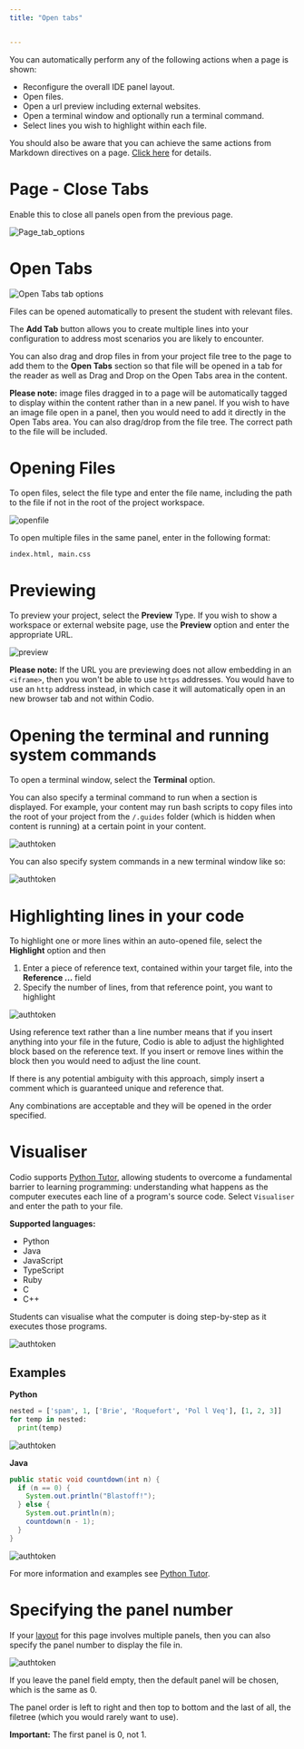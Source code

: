 ```yaml
---
title: "Open tabs"


---
```


You can automatically perform any of the following actions when a page is shown:

- Reconfigure the overall IDE panel layout.
- Open files.
- Open a url preview including external websites.
- Open a terminal window and optionally run a terminal command.
- Select lines you wish to highlight within each file.

You should also be aware that you can achieve the same actions from Markdown directives on a page. [Click here](/content/authoring/page-edit/inline) for details.

# Page - Close Tabs
Enable this to close all panels open from the previous page.

<img alt="Page_tab_options" src="/img/guides/page.png" class="simple"/>

<a name="opentabs"></a>
# Open Tabs

<img alt="Open Tabs tab options" src="/img/guides/guide_files.png" class="simple"/>

Files can be opened automatically to present the student with relevant files.

The **Add Tab** button allows you to create multiple lines into your configuration to address most scenarios you are likely to encounter.

You can also drag and drop files in from your project file tree to the page to add them to the **Open Tabs** section so that file will be opened in a tab for the reader as well as Drag and Drop on the Open Tabs area in the content.

**Please note:** image files dragged in to a page will be automatically tagged to display within the content rather than in a new panel. If you wish to have an image file open in a panel, then you would need to add it directly in the Open Tabs area. You can also drag/drop from the file tree. The correct path to the file will be included.

# Opening Files
To open files, select the file type and enter the file name, including the path to the file if not in the root of the project workspace.

<img alt="openfile" src="/img/guides/type_file.png" class="simple"/>

To open multiple files in the same panel, enter in the following format:

```
index.html, main.css
```

# Previewing
To preview your project, select the **Preview** Type. If you wish to show a workspace or external website page, use the **Preview** option and enter the appropriate URL.

<img alt="preview" src="/img/guides/type_preview.png" class="simple"/>

**Please note:** If the URL you are previewing does not allow embedding in an `<iframe>`, then you won't be able to use `https` addresses. You would have to use an `http` address instead, in which case it will automatically open in an new browser tab and not within Codio.

# Opening the terminal and running system commands
To open a terminal window, select the **Terminal** option.

You can also specify a terminal command to run when a section is displayed. For example, your content may run bash scripts to copy files into the root of your project from the `/.guides` folder (which is hidden when content is running) at a certain point in your content.

<img alt="authtoken" src="/img/guides/type_terminal.png" class="simple"/>

You can also specify system commands in a new terminal window like so:

<img alt="authtoken" src="/img/guides/terminal_command.png" class="simple"/>

# Highlighting lines in your code
To highlight one or more lines within an auto-opened file, select the **Highlight** option and then

1. Enter a piece of reference text, contained within your target file, into the **Reference ...** field
2. Specify the number of lines, from that reference point, you want to highlight

<img alt="authtoken" src="/img/guides/type_highlight.png" class="simple"/>

Using reference text rather than a line number means that if you insert anything into your file in the future, Codio is able to adjust the highlighted block based on the reference text. If you insert or remove lines within the block then you would need to adjust the line count.

If there is any potential ambiguity with this approach, simply insert a comment which is guaranteed unique and reference that.

Any combinations are acceptable and they will be opened in the order specified.

<a name="tutor"></a>

# Visualiser

Codio supports [Python Tutor](http://pythontutor.com/), allowing students to overcome a fundamental barrier to learning programming: understanding what happens as the computer executes each line of a program's source code.
Select `Visualiser` and enter the path to your file.

**Supported languages:**

- Python
- Java
- JavaScript
- TypeScript
- Ruby
- C
- C++

Students can visualise what the computer is doing step-by-step as it executes those programs.

<img alt="authtoken" src="/img/guides/pythontutor.png" class="simple"/>

## Examples

**Python**

```python
nested = ['spam', 1, ['Brie', 'Roquefort', 'Pol l Veq'], [1, 2, 3]]
for temp in nested:
  print(temp)
```
<img alt="authtoken" src="/img/guides/PythonVisualizerExample.png" class="simple"/>

**Java**

```java
public static void countdown(int n) {
  if (n == 0) {
    System.out.println("Blastoff!");
  } else {
    System.out.println(n);
    countdown(n - 1);
  }
}
```
<img alt="authtoken" src="/img/guides/JavaVisualizerExample.png" class="simple"/>

For more information and examples see [Python Tutor](http://pythontutor.com/).

<a name="specifypanel"></a>
# Specifying the panel number
If your [layout](/content/authoring/settings-actions/page/) for this page involves multiple panels, then you can also specify the panel number to display the file in.

<img alt="authtoken" src="/img/guides/panel.png" class="simple"/>

If you leave the panel field empty, then the default panel will be chosen, which is the same as 0.

The panel order is left to right and then top to bottom and the last of all, the filetree (which you would rarely want to use).

**Important:** The first panel is 0, not 1.
